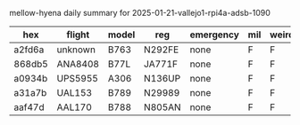 mellow-hyena daily summary for 2025-01-21-vallejo1-rpi4a-adsb-1090

|hex|flight|model|reg|emergency|mil|weirdo|
|--|--|--|--|--|--|--|
|a2fd6a|unknown|B763|N292FE|none|F|F|
|868db5|ANA8408|B77L|JA771F|none|F|F|
|a0934b|UPS5955|A306|N136UP|none|F|F|
|a31a7b|UAL153|B789|N29989|none|F|F|
|aaf47d|AAL170|B788|N805AN|none|F|F|
